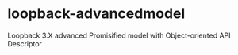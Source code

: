 # loopback-advancedmodel
Loopback 3.X advanced Promisified model with Object-oriented API Descriptor
